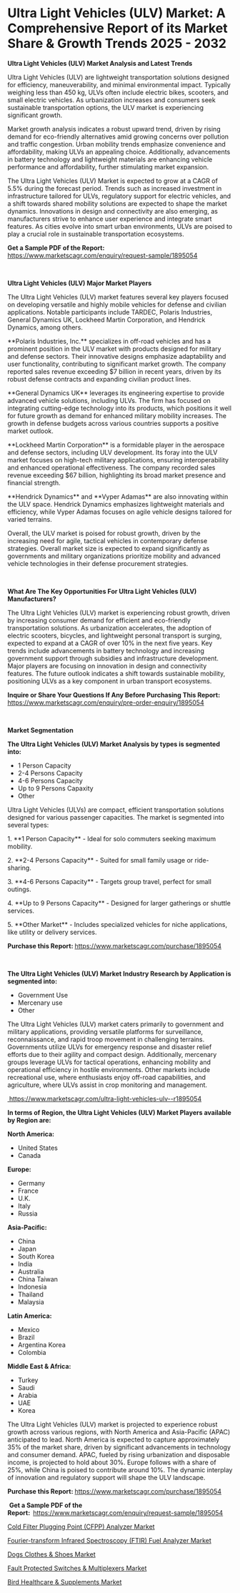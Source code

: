 <p><h1>Ultra Light Vehicles (ULV) Market: A Comprehensive Report of its Market Share & Growth Trends 2025 - 2032</h1></p><p><strong>Ultra Light Vehicles (ULV) Market Analysis and Latest Trends</strong></p>
<p><p>Ultra Light Vehicles (ULV) are lightweight transportation solutions designed for efficiency, maneuverability, and minimal environmental impact. Typically weighing less than 450 kg, ULVs often include electric bikes, scooters, and small electric vehicles. As urbanization increases and consumers seek sustainable transportation options, the ULV market is experiencing significant growth.</p><p>Market growth analysis indicates a robust upward trend, driven by rising demand for eco-friendly alternatives amid growing concerns over pollution and traffic congestion. Urban mobility trends emphasize convenience and affordability, making ULVs an appealing choice. Additionally, advancements in battery technology and lightweight materials are enhancing vehicle performance and affordability, further stimulating market expansion.</p><p>The Ultra Light Vehicles (ULV) Market is expected to grow at a CAGR of 5.5% during the forecast period. Trends such as increased investment in infrastructure tailored for ULVs, regulatory support for electric vehicles, and a shift towards shared mobility solutions are expected to shape the market dynamics. Innovations in design and connectivity are also emerging, as manufacturers strive to enhance user experience and integrate smart features. As cities evolve into smart urban environments, ULVs are poised to play a crucial role in sustainable transportation ecosystems.</p></p>
<p><strong>Get a Sample PDF of the Report:&nbsp;</strong> <a href="https://www.marketscagr.com/enquiry/request-sample/1895054?utm_campaign=1944&utm_medium=2&utm_source=Github&utm_content=ia&utm_term=28032025&utm_id=ultra-light-vehicles-ulv">https://www.marketscagr.com/enquiry/request-sample/1895054</a></p>
<p>&nbsp;</p>
<p><strong>Ultra Light Vehicles (ULV) Major Market Players</strong></p>
<p><p>The Ultra Light Vehicles (ULV) market features several key players focused on developing versatile and highly mobile vehicles for defense and civilian applications. Notable participants include TARDEC, Polaris Industries, General Dynamics UK, Lockheed Martin Corporation, and Hendrick Dynamics, among others.</p><p>**Polaris Industries, Inc.** specializes in off-road vehicles and has a prominent position in the ULV market with products designed for military and defense sectors. Their innovative designs emphasize adaptability and user functionality, contributing to significant market growth. The company reported sales revenue exceeding $7 billion in recent years, driven by its robust defense contracts and expanding civilian product lines.</p><p>**General Dynamics UK** leverages its engineering expertise to provide advanced vehicle solutions, including ULVs. The firm has focused on integrating cutting-edge technology into its products, which positions it well for future growth as demand for enhanced military mobility increases. The growth in defense budgets across various countries supports a positive market outlook.</p><p>**Lockheed Martin Corporation** is a formidable player in the aerospace and defense sectors, including ULV development. Its foray into the ULV market focuses on high-tech military applications, ensuring interoperability and enhanced operational effectiveness. The company recorded sales revenue exceeding $67 billion, highlighting its broad market presence and financial strength.</p><p>**Hendrick Dynamics** and **Vyper Adamas** are also innovating within the ULV space. Hendrick Dynamics emphasizes lightweight materials and efficiency, while Vyper Adamas focuses on agile vehicle designs tailored for varied terrains.</p><p>Overall, the ULV market is poised for robust growth, driven by the increasing need for agile, tactical vehicles in contemporary defense strategies. Overall market size is expected to expand significantly as governments and military organizations prioritize mobility and advanced vehicle technologies in their defense procurement strategies.</p></p>
<p>&nbsp;</p>
<p><strong>What Are The Key Opportunities For Ultra Light Vehicles (ULV) Manufacturers?</strong></p>
<p><p>The Ultra Light Vehicles (ULV) market is experiencing robust growth, driven by increasing consumer demand for efficient and eco-friendly transportation solutions. As urbanization accelerates, the adoption of electric scooters, bicycles, and lightweight personal transport is surging, expected to expand at a CAGR of over 10% in the next five years. Key trends include advancements in battery technology and increasing government support through subsidies and infrastructure development. Major players are focusing on innovation in design and connectivity features. The future outlook indicates a shift towards sustainable mobility, positioning ULVs as a key component in urban transport ecosystems.</p></p>
<p><strong>Inquire or Share Your Questions If Any Before Purchasing This Report:</strong> <a href="https://www.marketscagr.com/enquiry/pre-order-enquiry/1895054?utm_campaign=1944&utm_medium=2&utm_source=Github&utm_content=ia&utm_term=28032025&utm_id=ultra-light-vehicles-ulv">https://www.marketscagr.com/enquiry/pre-order-enquiry/1895054</a></p>
<p>&nbsp;</p>
<p><strong>Market Segmentation</strong></p>
<p><strong>The Ultra Light Vehicles (ULV) Market Analysis by types is segmented into:</strong></p>
<p><ul><li>1 Person Capacity</li><li>2-4 Persons Capacity</li><li>4-6 Persons Capacity</li><li>Up to 9 Persons Capaxity</li><li>Other</li></ul></p>
<p><p>Ultra Light Vehicles (ULVs) are compact, efficient transportation solutions designed for various passenger capacities. The market is segmented into several types: </p><p>1. **1 Person Capacity** - Ideal for solo commuters seeking maximum mobility.</p><p>2. **2-4 Persons Capacity** - Suited for small family usage or ride-sharing.</p><p>3. **4-6 Persons Capacity** - Targets group travel, perfect for small outings.</p><p>4. **Up to 9 Persons Capacity** - Designed for larger gatherings or shuttle services.</p><p>5. **Other Market** - Includes specialized vehicles for niche applications, like utility or delivery services.</p></p>
<p><strong>Purchase this Report:&nbsp;</strong><a href="https://www.marketscagr.com/purchase/1895054?utm_campaign=1944&utm_medium=2&utm_source=Github&utm_content=ia&utm_term=28032025&utm_id=ultra-light-vehicles-ulv">https://www.marketscagr.com/purchase/1895054</a></p>
<p>&nbsp;</p>
<p><strong>The Ultra Light Vehicles (ULV) Market Industry Research by Application is segmented into:</strong></p>
<p><ul><li>Government Use</li><li>Mercenary use</li><li>Other</li></ul></p>
<p><p>The Ultra Light Vehicles (ULV) market caters primarily to government and military applications, providing versatile platforms for surveillance, reconnaissance, and rapid troop movement in challenging terrains. Governments utilize ULVs for emergency response and disaster relief efforts due to their agility and compact design. Additionally, mercenary groups leverage ULVs for tactical operations, enhancing mobility and operational efficiency in hostile environments. Other markets include recreational use, where enthusiasts enjoy off-road capabilities, and agriculture, where ULVs assist in crop monitoring and management.</p></p>
<p><a href="https://www.marketscagr.com/ultra-light-vehicles-ulv--r1895054?utm_campaign=1944&utm_medium=2&utm_source=Github&utm_content=ia&utm_term=28032025&utm_id=ultra-light-vehicles-ulv">&nbsp;https://www.marketscagr.com/ultra-light-vehicles-ulv--r1895054</a></p>
<p><strong>In terms of Region, the Ultra Light Vehicles (ULV) Market Players available by Region are:</strong></p>
<p>
    <p> <strong> North America: </strong>
        <ul>
            <li>United States</li>
            <li>Canada</li>
        </ul>
        </p> 
    <p> <strong> Europe: </strong>
        <ul>
            <li>Germany</li>
            <li>France</li>
            <li>U.K.</li>
            <li>Italy</li>
            <li>Russia</li>
        </ul>
        </p> 
    <p> <strong> Asia-Pacific: </strong>
        <ul>
            <li>China</li>
            <li>Japan</li>
            <li>South Korea</li>
            <li>India</li>
            <li>Australia</li>
            <li>China Taiwan</li>
            <li>Indonesia</li>
            <li>Thailand</li>
            <li>Malaysia</li>
        </ul>
        </p> 
    <p> <strong> Latin America: </strong>
        <ul>
            <li>Mexico</li>
            <li>Brazil</li>
            <li>Argentina Korea</li>
            <li>Colombia</li>
        </ul>
        </p> 
    <p> <strong> Middle East & Africa: </strong>
        <ul>
            <li>Turkey</li>
            <li>Saudi</li>
            <li>Arabia</li>
            <li>UAE</li>
            <li>Korea</li>
        </ul>
    </p>
    </p>
<p><p>The Ultra Light Vehicles (ULV) market is projected to experience robust growth across various regions, with North America and Asia-Pacific (APAC) anticipated to lead. North America is expected to capture approximately 35% of the market share, driven by significant advancements in technology and consumer demand. APAC, fueled by rising urbanization and disposable income, is projected to hold about 30%. Europe follows with a share of 25%, while China is poised to contribute around 10%. The dynamic interplay of innovation and regulatory support will shape the ULV landscape.</p></p>
<p><strong>Purchase this Report: </strong><a href="https://www.marketscagr.com/purchase/1895054?utm_campaign=1944&utm_medium=2&utm_source=Github&utm_content=ia&utm_term=28032025&utm_id=ultra-light-vehicles-ulv">https://www.marketscagr.com/purchase/1895054</a></p>
<p>&nbsp;<strong>Get a Sample PDF of the Report:&nbsp;&nbsp;</strong><a href="https://www.marketscagr.com/enquiry/request-sample/1895054?utm_campaign=1944&utm_medium=2&utm_source=Github&utm_content=ia&utm_term=28032025&utm_id=ultra-light-vehicles-ulv">https://www.marketscagr.com/enquiry/request-sample/1895054</a></p>
<p><strong></strong></p>
<p><p><a href="https://github.com/poskaturovtl/Market-Research-Report-List-1/blob/main/cold-filter-plugging-point-cfpp-analyzer-market.md?utm_campaign=1944&utm_medium=2&utm_source=Github&utm_content=ia&utm_term=28032025&utm_id=ultra-light-vehicles-ulv">Cold Filter Plugging Point (CFPP) Analyzer Market</a></p><p><a href="https://github.com/duerknikko44/Market-Research-Report-List-1/blob/main/fourier-transform-infrared-spectroscopy-ftir-fuel-analyzer-market.md?utm_campaign=1944&utm_medium=2&utm_source=Github&utm_content=ia&utm_term=28032025&utm_id=ultra-light-vehicles-ulv">Fourier-transform Infrared Spectroscopy (FTIR) Fuel Analyzer Market</a></p><p><a href="https://github.com/darouthiamnl/Market-Research-Report-List-1/blob/main/dogs-clothes-shoes-market.md?utm_campaign=1944&utm_medium=2&utm_source=Github&utm_content=ia&utm_term=28032025&utm_id=ultra-light-vehicles-ulv">Dogs Clothes & Shoes Market</a></p><p><a href="https://github.com/Chiragrp22/Market-Research-Report-List-7/blob/main/fault-protected-switches-multiplexers-market.md?utm_campaign=1944&utm_medium=2&utm_source=Github&utm_content=ia&utm_term=28032025&utm_id=ultra-light-vehicles-ulv">Fault Protected Switches & Multiplexers Market</a></p><p><a href="https://github.com/kreilkoffas4/Market-Research-Report-List-1/blob/main/bird-healthcare-supplements-market.md?utm_campaign=1944&utm_medium=2&utm_source=Github&utm_content=ia&utm_term=28032025&utm_id=ultra-light-vehicles-ulv">Bird Healthcare & Supplements Market</a></p></p>